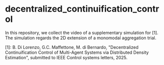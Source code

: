 # decentralized_continuification_control

In this repository, we collect the video of a supplementary simulation for [1]. The simulation regards the 2D extension of a monomodal aggregation trial.

[1]: B. Di Lorenzo, G.C. Maffettone, M. di Bernardo, "Decentralized Continuification Control of Multi-Agent Systems via Distributed Density Estimation", submitted to IEEE Control systems letters, 2025.
